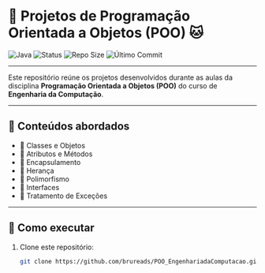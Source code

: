 # 🌸 Projetos de Programação Orientada a Objetos (POO) 🐱

![Java](https://img.shields.io/badge/Java-rosa?style=for-the-badge&logo=openjdk&logoColor=white&color=ff69b4)
![Status](https://img.shields.io/badge/Status-Estudando%20POO-purple?style=for-the-badge)
![Repo Size](https://img.shields.io/github/repo-size/brureads/POO_EngenhariadaComputacao?style=for-the-badge&color=ffb6c1)
![Último Commit](https://img.shields.io/github/last-commit/brureads/POO_EngenhariadaComputacao?style=for-the-badge&logo=github&color=dda0dd)

---

Este repositório reúne os projetos desenvolvidos durante as aulas da disciplina **Programação Orientada a Objetos (POO)** do curso de **Engenharia da Computação**.  

---

## 📘 Conteúdos abordados
- 🎀 Classes e Objetos  
- 🎀 Atributos e Métodos  
- 🎀 Encapsulamento  
- 🎀 Herança  
- 🎀 Polimorfismo  
- 🎀 Interfaces  
- 🎀 Tratamento de Exceções  

---

## 🚀 Como executar
1. Clone este repositório:
   ```bash
   git clone https://github.com/brureads/POO_EngenhariadaComputacao.git
